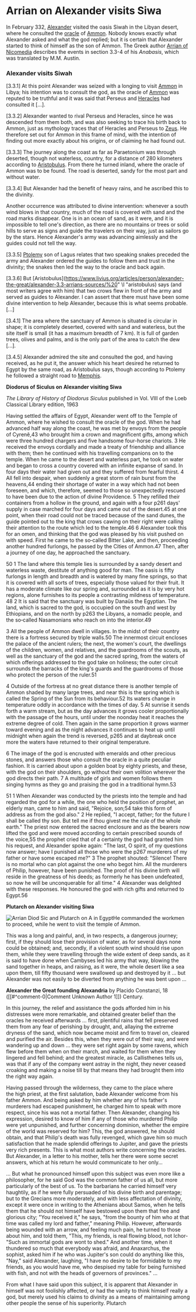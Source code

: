 # Arrian on Alexander visits Siwa


In February 332, [Alexander](https://www.livius.org/articles/person/alexander-the-great/) visited the oasis Siwah in the Libyan desert, where he consulted the [oracle](https://www.livius.org/articles/concept/oracle/) of [Ammon](https://www.livius.org/articles/place/ammon-siwa/ammon-deity/). Nobody knows exactly what Alexander asked and what the god replied; but it is certain that Alexander started to think of himself as the son of Ammon. The Greek author [Arrian of Nicomedia](https://www.livius.org/sources/content/arrian/) describes the events in section 3.3-4 of his _Anabasis_, which was translated by M.M. Austin.

### Alexander visits Siwah

[3.3.1] At this point Alexander was seized with a longing to visit [Ammon](https://www.livius.org/articles/place/ammon-siwa/oasis/) in Libya; his intention was to consult the god, as the oracle of [Ammon](https://www.livius.org/articles/place/ammon-siwa/ammon-deity/) was reputed to be truthful and it was said that Perseus and [Heracles](https://www.livius.org/articles/mythology/heracles/) had consulted it [...].

[3.3.2] Alexander wanted to rival Perseus and Heracles, since he was descended from them both, and was also seeking to trace his birth back to Ammon, just as mythology traces that of Heracles and Perseus to [Zeus](https://www.livius.org/articles/religion/zeus/). He therefore set out for Ammon in this frame of mind, with the intention of finding out more exactly about his origins, or of claiming he had found out.

[3.3.3] The journey along the coast as far as Paraetonium was through deserted, though not waterless, country, for a distance of 280 kilometers according to [Aristobulus](https://www.livius.org/articles/person/aristobulus/). From there he turned inland, where the oracle of Ammon was to be found. The road is deserted, sandy for the most part and without water.

[3.3.4] But Alexander had the benefit of heavy rains, and he ascribed this to the divinity.

Another occurrence was attributed to divine intervention: whenever a south wind blows in that country, much of the road is covered with sand and the road marks disappear. One is in an ocean of sand, as it were, and it is impossible to tell one's direction, as there are no mountains or trees or solid hills to serve as signs and guide the travelers on their way, just as sailors go by the stars. Hence Alexander's army was advancing aimlessly and the guides could not tell the way.

[3.3.5] [Ptolemy](https://www.livius.org/articles/person/ptolemy-i-soter/) son of Lagus relates that two speaking snakes preceded the army and Alexander ordered the guides to follow them and trust in the divinity; the snakes then led the way to the oracle and back again.

[3.3.6] But [Aristobulus](https://www.livius.org/articles/person/alexander-the-great/alexander-3.3-arrians-sources/%20" \l "aristobulus) says (and most writers agree with him) that two crows flew in front of the army and served as guides to Alexander. I can assert that there must have been some divine intervention to help Alexander, because this is what seems probable. [...]

[3.4.1] The area where the sanctuary of Ammon is situated is circular in shape; it is completely deserted, covered with sand and waterless, but the site itself is small (it has a maximum breadth of 7 km). It is full of garden trees, olives and palms, and is the only part of the area to catch the dew [...].

[3.4.5] Alexander admired the site and consulted the god, and having received, as he put it, the answer which his heart desired he returned to Egypt by the same road, as Aristobulus says, though according to Ptolemy he followed a straight road to [Memphis](https://www.livius.org/articles/place/memphis/).

**Diodorus of Siculus on Alexander visiting Siwa**

_The Library of History of Diodorus Siculus_ published in Vol. VIII of the Loeb Classical Library edition, 1963

Having settled the affairs of Egypt, Alexander went off to the Temple of Ammon, where he wished to consult the oracle of the god. When he had advanced half way along the coast, he was met by envoys from the people of Cyrenê,​43 who brought him a crown and magnificent gifts, among which were three hundred chargers and five handsome four-horse chariots. 3 He received the envoys cordially and made a treaty of friendship and alliance with them; then he continued with his travelling companions on to the temple. When he came to the desert and waterless part, he took on water and began to cross a country covered with an infinite expanse of sand. In four days their water had given out and they suffered from fearful thirst. 4 All fell into despair, when suddenly a great storm of rain burst from the heavens,​44 ending their shortage of water in a way which had not been foreseen, and which, therefore, seemed to those so unexpectedly rescued to have been due to the action of divine Providence. 5 They refilled their containers from a hollow in the ground, and again with a four p261 days' supply in case marched for four days and came out of the desert.​45 at one point, when their road could not be traced because of the sand dunes, the guide pointed out to the king that crows cawing on their right were calling their attention to the route which led to the temple.​46 6 Alexander took this for an omen, and thinking that the god was pleased by his visit pushed on with speed. First he came to the so‑called Bitter Lake, and then, proceeding another hundred furlongs, he passed by the Cities of Ammon.​47 Then, after a journey of one day, he approached the sanctuary.

50 1 The land where this temple lies is surrounded by a sandy desert and waterless waste, destitute of anything good for man. The oasis is fifty furlongs in length and breadth and is watered by many fine springs, so that it is covered with all sorts of trees, especially those valued for their fruit. It has a moderate climate like our spring and, surrounded as it is by very hot regions, alone furnishes to its people a contrasting mildness of temperature.​48 2 It is said that the sanctuary was built by Danaüs the Egyptian. The land, which is sacred to the god, is occupied on the south and west by Ethiopians, and on the north by p263 the Libyans, a nomadic people, and the so‑called Nasamonians who reach on into the interior.49

3 All the people of Ammon dwell in villages. In the midst of their country there is a fortress secured by triple walls.​50 The innermost circuit encloses the palace of the ancient rulers; the next, the women's court, the dwellings of the children, women, and relatives, and the guardrooms of the scouts, as well as the sanctuary of the god and the sacred spring, from the waters of which offerings addressed to the god take on holiness; the outer circuit surrounds the barracks of the king's guards and the guardrooms of those who protect the person of the ruler.51

4 Outside of the fortress at no great distance there is another temple of Ammon shaded by many large trees, and near this is the spring which is called the Spring of the Sun from its behaviour.​52 Its waters change in temperature oddly in accordance with the times of day. 5 At sunrise it sends forth a warm stream, but as the day advances it grows cooler proportionally with the passage of the hours, until under the noonday heat it reaches the extreme degree of cold. Then again in the same proportion it grows warmer toward evening and as the night advances it continues to heat up until midnight when again the trend is reversed, p265 and at daybreak once more the waters have returned to their original temperature.

6 The image of the god is encrusted with emeralds and other precious stones, and answers those who consult the oracle in a quite peculiar fashion. It is carried about upon a golden boat by eighty priests, and these, with the god on their shoulders, go without their own volition wherever the god directs their path. 7 A multitude of girls and women follows them singing hymns as they go and praising the god in a traditional hymn.53

51 1 When Alexander was conducted by the priests into the temple and had regarded the god for a while, the one who held the position of prophet, an elderly man, came to him and said, "Rejoice, son;​54 take this form of address as from the god also." 2 He replied, "I accept, father; for the future I shall be called thy son. But tell me if thou givest me the rule of the whole earth." The priest now entered the sacred enclosure and as the bearers now lifted the god and were moved according to certain prescribed sounds of the voice,​55 the prophet cried that of a certainty the god had granted him his request, and Alexander spoke again: "The last, O spirit, of my questions now answer; have I punished all those who were the p267 murderers of my father or have some escaped me?" 3 The prophet shouted: "Silence! There is no mortal who can plot against the one who begot him. All the murderers of Philip, however, have been punished. The proof of his divine birth will reside in the greatness of his deeds; as formerly he has been undefeated, so now he will be unconquerable for all time." 4 Alexander was delighted with these responses. He honoured the god with rich gifts and returned to Egypt.56

**Plutarch on Alexander visiting Siwa**

![Arrian Diod Sic and Plutarch on A in Egypt](<Ancient History/Term 2/Alexander/Attachments/Arrian Diod Sic and Plutarch on A in Egypt.jpeg>)He commanded the workmen to proceed, while he went to visit the temple of Ammon.  
  
This was a long and painful, and, in two respects, a dangerous journey; first, if they should lose their provision of water, as for several days none could be obtained; and, secondly, if a violent south wind should rise upon them, while they were travelling through the wide extent of deep sands, as it is said to have done when Cambyses led his army that way, blowing the sand together in heaps, and raising, as it were, the whole desert like a sea upon them, till fifty thousand were swallowed up and destroyed by it … but Alexander was not easily to be diverted from anything he was bent upon …

**Alexander the Great founding Alexandria** by Placido Constanzi, 18 ([[#^comment-0|Comment Unknown Author 1]]) Century.

In this journey, the relief and assistance the gods afforded him in his distresses were more remarkable, and obtained greater belief than the oracles he received afterwards … first, plentiful rains that fell preserved them from any fear of perishing by drought, and, allaying the extreme dryness of the sand, which now became moist and firm to travel on, cleared and purified the air. Besides this, when they were out of their way, and were wandering up and down … they were set right again by some ravens, which flew before them when on their march, and waited for them when they lingered and fell behind; and the greatest miracle, as Callisthenes tells us, was that if any of the company went astray in the night, they never ceased croaking and making a noise till by that means they had brought them into the right way again. 

Having passed through the wilderness, they came to the place where the high priest, at the first salutation, bade Alexander welcome from his father Ammon. And being asked by him whether any of his father's murderers had escaped punishment, he charged him to speak with more respect, since his was not a mortal father. Then Alexander, changing his expression, desired to know of him if any of those who murdered Philip were yet unpunished, and further concerning dominion, whether the empire of the world was reserved for him? This, the god answered, he should obtain, and that Philip's death was fully revenged, which gave him so much satisfaction that he made splendid offerings to Jupiter, and gave the priests very rich presents. This is what most authors write concerning the oracles. But Alexander, in a letter to his mother, tells her there were some secret answers, which at his return he would communicate to her only…  
  
… But what he pronounced himself upon this subject was even more like a philosopher, for he said God was the common father of us all, but more particularly of the best of us. To the barbarians he carried himself very haughtily, as if he were fully persuaded of his divine birth and parentage; but to the Grecians more moderately, and with less affectation of divinity, except it were once in writing to the Athenians about Samos, when he tells them that he should not himself have bestowed upon them that free and glorious city; "You received it," he says, "from the bounty of him who at that time was called my lord and father," meaning Philip. However, afterwards being wounded with an arrow, and feeling much pain, he turned to those about him, and told them, "This, my friends, is real flowing blood, not Ichor-"Such as immortal gods are wont to shed." And another time, when it thundered so much that everybody was afraid, and Anaxarchus, the sophist, asked him if he who was Jupiter's son could do anything like this, "Nay," said Alexander, laughing, "I have no desire to be formidable to my friends, as you would have me, who despised my table for being furnished with fish, and not with the heads of governors of provinces." …

From what I have said upon this subject, it is apparent that Alexander in himself was not foolishly affected, or had the vanity to think himself really a god, but merely used his claims to divinity as a means of maintaining among other people the sense of his superiority. Plutarch